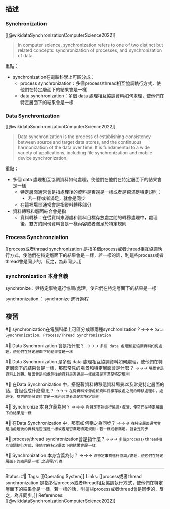 
## 描述


### Synchronization 
[[@wikidataSynchronizationComputerScience2022]]
> In computer science, synchronization refers to one of two distinct but related concepts: synchronization of processes, and synchronization of data.

重點：
- synchronization在電腦科學上可區分成：
	- process synchronization：多個process/thread相互協調執行方式，使他們在特定層面下的結果會是一樣
	- data synchronization：多個 data 處理相互協調資料如何處理，使他們在特定層面下的結果會是一樣



###  Data Synchronization
[[@wikidataSynchronizationComputerScience2022]]
> Data synchronization is the process of establishing consistency between source and target data stores, and the continuous harmonization of the data over time. It is fundamental to a wide variety of applications, including file synchronization and mobile device synchronization.

重點：
- 多個 data 處理相互協調資料如何處理，使他們在他們在特定層面下的結果會是一樣
	- 特定層面通常會是指處理後的資料是否還是一樣或者是否滿足特定規則：
		- 若一樣或者滿足，就會是同步
	- 在這裡場景通常會是指資料轉移部分
- 資料轉移和層面結合會是指
	- 資料轉移：在從資料來源處和資料目標存放處之間的轉移處理中，處理後，雙方的同份資料會是一樣內容或者滿足於特定規則

### Process Synchronziation
[[process或者thread synchronization 是指多個process或者thread相互協調執行方式，使他們在特定層面下的結果會是一樣，若一樣的話，則這些process或者thread會是同步的，反之，為非同步。]]

### synchronization 本身含義

synchronize：與特定事物進行協調/處理，使它們在特定層面下的結果是一樣

synchronization ：synchronize 進行過程


## 複習

#🧠 synchronization在電腦科學上可區分成哪兩種synchronization？->->-> `Data Synchronization、Process/Thread Synchronization`
<!--SR:!2023-02-25,29,230-->

#🧠 Data Synchronization 會是指什麼？ ->->-> `多個 data 處理相互協調資料如何處理，使他們在特定層面下的結果會是一樣`
<!--SR:!2023-05-17,118,250-->

#🧠 Data Synchronization 是多個 data 處理相互協調資料如何處理，使他們在特定層面下的結果會是一樣，那麼常見的場景和特定層面會是什麼？ ->->-> `場景會是資料上的轉。層面會是指處理後的資料是否還是一樣或者是否滿足特定規則`
<!--SR:!2023-02-21,68,250-->

#🧠 在Data Synchronization 中，搭配著資料轉移這資料場景以及常見特定層面的話，會組合成什麼意思？ ->->-> `在從資料來源處和資料目標存放處之間的轉移處理中，處理後，雙方的同份資料會是一樣內容或者滿足於特定規則`
<!--SR:!2023-02-14,63,250-->

#🧠 Synchronize 本身含義為何？ ->->-> `與特定事物進行協調/處理，使它們在特定層面下的結果是一樣`
<!--SR:!2023-02-16,64,250-->

#🧠 在Data Synchronization 中，那麼如何稱之為同步？ ->->-> `在特定層面通常會是指處理後的資料是否還是一樣或者是否滿足特定規則：若一樣或者滿足，就會是同步`
<!--SR:!2023-03-02,74,250-->

#🧠 process/thread synchronization會是指什麼？->->-> `多個process/thread相互協調執行方式，使他們在特定層面下的結果會是一樣`
<!--SR:!2023-05-09,113,250-->

#🧠 Synchronization  本身含義為何？ ->->-> `與特定事物進行協調/處理，使它們在特定層面下的結果是一樣 之過程/行為`
<!--SR:!2023-06-14,135,250-->


---
Status: #🌱 
Tags:
[[Operating System]]
Links:
[[process或者thread synchronization 是指多個process或者thread相互協調執行方式，使他們在特定層面下的結果會是一樣，若一樣的話，則這些process或者thread會是同步的，反之，為非同步。]]
References:
[[@wikidataSynchronizationComputerScience2022]]